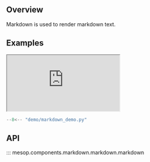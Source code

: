 ## Overview

Markdown is used to render markdown text.

## Examples

<iframe class="component-demo" src="https://google.github.io/mesop/demo/?demo=markdown_demo"></iframe>

```python
--8<-- "demo/markdown_demo.py"
```

## API

::: mesop.components.markdown.markdown.markdown
